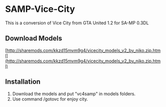 # SAMP-Vice-City
This is a conversion of Vice City from GTA United 1.2 for SA-MP 0.3DL

## Download Models
[http://sharemods.com/kkzd15mvm9g4/vicecity_models_v2_by_niko.zip.html](http://sharemods.com/kkzd15mvm9g4/vicecity_models_v2_by_niko.zip.html)


## Installation
1. Download the models and put "vc4samp" in models folders.
2. Use command /gotovc for enjoy city.